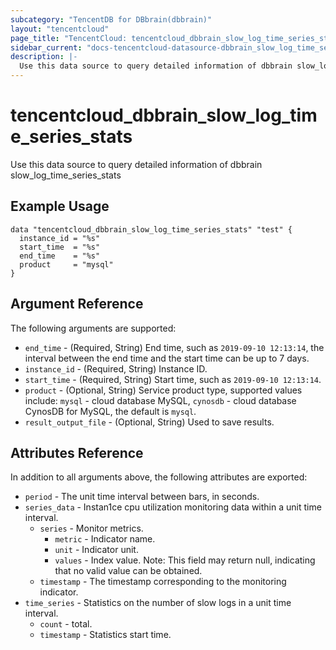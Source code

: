 ```yaml
---
subcategory: "TencentDB for DBbrain(dbbrain)"
layout: "tencentcloud"
page_title: "TencentCloud: tencentcloud_dbbrain_slow_log_time_series_stats"
sidebar_current: "docs-tencentcloud-datasource-dbbrain_slow_log_time_series_stats"
description: |-
  Use this data source to query detailed information of dbbrain slow_log_time_series_stats
---
```


# tencentcloud_dbbrain_slow_log_time_series_stats

Use this data source to query detailed information of dbbrain slow_log_time_series_stats

## Example Usage

```hcl
data "tencentcloud_dbbrain_slow_log_time_series_stats" "test" {
  instance_id = "%s"
  start_time  = "%s"
  end_time    = "%s"
  product     = "mysql"
}
```

## Argument Reference

The following arguments are supported:

* `end_time` - (Required, String) End time, such as `2019-09-10 12:13:14`, the interval between the end time and the start time can be up to 7 days.
* `instance_id` - (Required, String) Instance ID.
* `start_time` - (Required, String) Start time, such as `2019-09-10 12:13:14`.
* `product` - (Optional, String) Service product type, supported values include: `mysql` - cloud database MySQL, `cynosdb` - cloud database CynosDB for MySQL, the default is `mysql`.
* `result_output_file` - (Optional, String) Used to save results.

## Attributes Reference

In addition to all arguments above, the following attributes are exported:

* `period` - The unit time interval between bars, in seconds.
* `series_data` - Instan1ce cpu utilization monitoring data within a unit time interval.
  * `series` - Monitor metrics.
    * `metric` - Indicator name.
    * `unit` - Indicator unit.
    * `values` - Index value. Note: This field may return null, indicating that no valid value can be obtained.
  * `timestamp` - The timestamp corresponding to the monitoring indicator.
* `time_series` - Statistics on the number of slow logs in a unit time interval.
  * `count` - total.
  * `timestamp` - Statistics start time.



